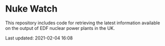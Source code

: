 # Nuke Watch

This repository includes code for retrieving the latest information available on the output of EDF nuclear power plants in the UK.

Last updated: 2021-02-04 16:08